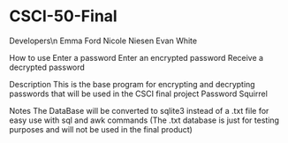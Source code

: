 # CSCI-50-Final

Developers\n
    Emma Ford
    Nicole Niesen
    Evan White

How to use 
    Enter a password
    Enter an encrypted password
        Receive a decrypted password

Description 
    This is the base program for encrypting and decrypting passwords that will be used in the CSCI final project Password Squirrel

Notes 
    The DataBase will be converted to sqlite3 instead of a .txt file for easy use with sql and awk commands
    (The .txt database is just for testing purposes and will not be used in the final product)
